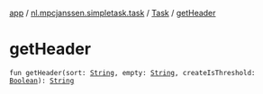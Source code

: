 [app](../../index.md) / [nl.mpcjanssen.simpletask.task](../index.md) / [Task](index.md) / [getHeader](.)

# getHeader

`fun getHeader(sort: `[`String`](https://kotlinlang.org/api/latest/jvm/stdlib/kotlin/-string/index.html)`, empty: `[`String`](https://kotlinlang.org/api/latest/jvm/stdlib/kotlin/-string/index.html)`, createIsThreshold: `[`Boolean`](https://kotlinlang.org/api/latest/jvm/stdlib/kotlin/-boolean/index.html)`): `[`String`](https://kotlinlang.org/api/latest/jvm/stdlib/kotlin/-string/index.html)